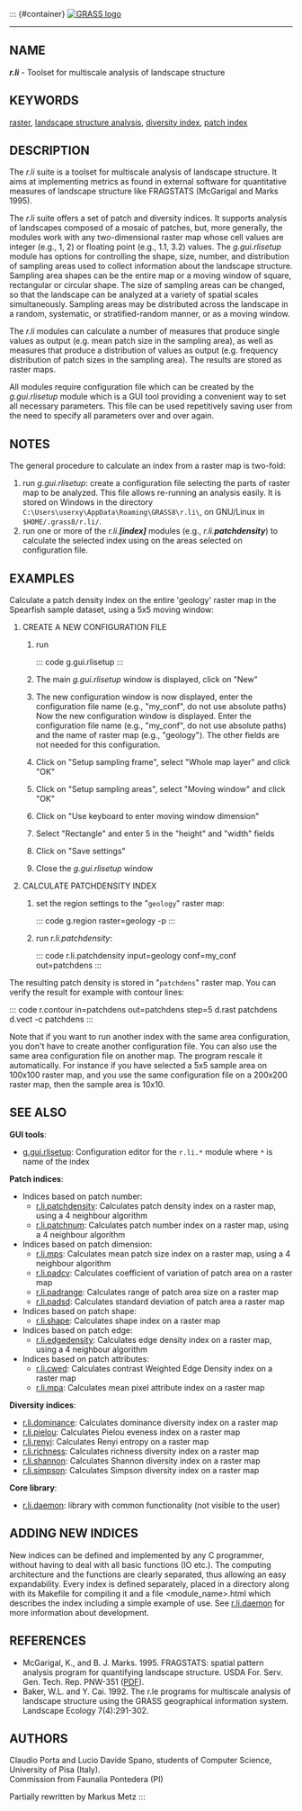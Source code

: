 ::: {#container}
[![GRASS logo](grass_logo.png)](index.html)

------------------------------------------------------------------------

## NAME

***r.li*** - Toolset for multiscale analysis of landscape structure

## KEYWORDS

[raster](raster.html), [landscape structure
analysis](topic_landscape_structure_analysis.html), [diversity
index](keywords.html#diversity%20index), [patch
index](keywords.html#patch%20index)

## DESCRIPTION

The *r.li* suite is a toolset for multiscale analysis of landscape
structure. It aims at implementing metrics as found in external software
for quantitative measures of landscape structure like FRAGSTATS
(McGarigal and Marks 1995).

The *r.li* suite offers a set of patch and diversity indices. It
supports analysis of landscapes composed of a mosaic of patches, but,
more generally, the modules work with any two-dimensional raster map
whose cell values are integer (e.g., 1, 2) or floating point (e.g., 1.1,
3.2) values. The *g.gui.rlisetup* module has options for controlling the
shape, size, number, and distribution of sampling areas used to collect
information about the landscape structure. Sampling area shapes can be
the entire map or a moving window of square, rectangular or circular
shape. The size of sampling areas can be changed, so that the landscape
can be analyzed at a variety of spatial scales simultaneously. Sampling
areas may be distributed across the landscape in a random, systematic,
or stratified-random manner, or as a moving window.

The *r.li* modules can calculate a number of measures that produce
single values as output (e.g. mean patch size in the sampling area), as
well as measures that produce a distribution of values as output (e.g.
frequency distribution of patch sizes in the sampling area). The results
are stored as raster maps.

All modules require configuration file which can be created by the
*g.gui.rlisetup* module which is a GUI tool providing a convenient way
to set all necessary parameters. This file can be used repetitively
saving user from the need to specify all parameters over and over again.

## NOTES

The general procedure to calculate an index from a raster map is
two-fold:

1.  run *g.gui.rlisetup*: create a configuration file selecting the
    parts of raster map to be analyzed. This file allows re-running an
    analysis easily. It is stored on Windows in the directory
    `C:\Users\userxy\AppData\Roaming\GRASS8\r.li\`, on GNU/Linux in
    `$HOME/.grass8/r.li/`.
2.  run one or more of the *r.li.**\[index\]*** modules (e.g.,
    *r.li.**patchdensity***) to calculate the selected index using on
    the areas selected on configuration file.

## EXAMPLES

Calculate a patch density index on the entire \'geology\' raster map in
the Spearfish sample dataset, using a 5x5 moving window:

1.  CREATE A NEW CONFIGURATION FILE
    1.  run

        ::: code
              g.gui.rlisetup
        :::
    2.  The main *g.gui.rlisetup* window is displayed, click on \"New\"
    3.  The new configuration window is now displayed, enter the
        configuration file name (e.g., \"my_conf\", do not use absolute
        paths) Now the new configuration window is displayed. Enter the
        configuration file name (e.g., \"my_conf\", do not use absolute
        paths) and the name of raster map (e.g., \"geology\"). The other
        fields are not needed for this configuration.
    4.  Click on \"Setup sampling frame\", select \"Whole map layer\"
        and click \"OK\"
    5.  Click on \"Setup sampling areas\", select \"Moving window\" and
        click \"OK\"
    6.  Click on \"Use keyboard to enter moving window dimension\"
    7.  Select \"Rectangle\" and enter 5 in the \"height\" and \"width\"
        fields
    8.  Click on \"Save settings\"
    9.  Close the *g.gui.rlisetup* window
2.  CALCULATE PATCHDENSITY INDEX
    1.  set the region settings to the \"`geology`\" raster map:

        ::: code
              g.region raster=geology -p
        :::
    2.  run *r.li.patchdensity*:

        ::: code
              r.li.patchdensity input=geology conf=my_conf out=patchdens
        :::

The resulting patch density is stored in \"`patchdens`\" raster map. You
can verify the result for example with contour lines:

::: code
      r.contour in=patchdens out=patchdens step=5
      d.rast patchdens
      d.vect -c patchdens
:::

Note that if you want to run another index with the same area
configuration, you don\'t have to create another configuration file. You
can also use the same area configuration file on another map. The
program rescale it automatically. For instance if you have selected a
5x5 sample area on 100x100 raster map, and you use the same
configuration file on a 200x200 raster map, then the sample area is
10x10.

## SEE ALSO

**GUI tools**:

-   [g.gui.rlisetup](g.gui.rlisetup.html): Configuration editor for the
    `r.li.*` module where `*` is name of the index

**Patch indices**:

-   Indices based on patch number:
    -   [r.li.patchdensity](r.li.patchdensity.html): Calculates patch
        density index on a raster map, using a 4 neighbour algorithm
    -   [r.li.patchnum](r.li.patchnum.html): Calculates patch number
        index on a raster map, using a 4 neighbour algorithm
-   Indices based on patch dimension:
    -   [r.li.mps](r.li.mps.html): Calculates mean patch size index on a
        raster map, using a 4 neighbour algorithm
    -   [r.li.padcv](r.li.padcv.html): Calculates coefficient of
        variation of patch area on a raster map
    -   [r.li.padrange](r.li.padrange.html): Calculates range of patch
        area size on a raster map
    -   [r.li.padsd](r.li.padsd.html): Calculates standard deviation of
        patch area a raster map
-   Indices based on patch shape:
    -   [r.li.shape](r.li.shape.html): Calculates shape index on a
        raster map
-   Indices based on patch edge:
    -   [r.li.edgedensity](r.li.edgedensity.html): Calculates edge
        density index on a raster map, using a 4 neighbour algorithm
-   Indices based on patch attributes:
    -   [r.li.cwed](r.li.cwed.html): Calculates contrast Weighted Edge
        Density index on a raster map
    -   [r.li.mpa](r.li.mpa.html): Calculates mean pixel attribute index
        on a raster map

**Diversity indices**:

-   [r.li.dominance](r.li.dominance.html): Calculates dominance
    diversity index on a raster map
-   [r.li.pielou](r.li.pielou.html): Calculates Pielou eveness index on
    a raster map
-   [r.li.renyi](r.li.renyi.html): Calculates Renyi entropy on a raster
    map
-   [r.li.richness](r.li.richness.html): Calculates richness diversity
    index on a raster map
-   [r.li.shannon](r.li.shannon.html): Calculates Shannon diversity
    index on a raster map
-   [r.li.simpson](r.li.simpson.html): Calculates Simpson diversity
    index on a raster map

**Core library**:

-   [r.li.daemon](r.li.daemon.html): library with common functionality
    (not visible to the user)

## ADDING NEW INDICES

New indices can be defined and implemented by any C programmer, without
having to deal with all basic functions (IO etc.). The computing
architecture and the functions are clearly separated, thus allowing an
easy expandability. Every index is defined separately, placed in a
directory along with its Makefile for compiling it and a file
\<module_name\>.html which describes the index including a simple
example of use. See [r.li.daemon](r.li.daemon.html) for more information
about development.

## REFERENCES

-   McGarigal, K., and B. J. Marks. 1995. FRAGSTATS: spatial pattern
    analysis program for quantifying landscape structure. USDA For.
    Serv. Gen. Tech. Rep. PNW-351
    ([PDF](http://www.fs.fed.us/pnw/pubs/gtr_351.pdf)).
-   Baker, W.L. and Y. Cai. 1992. The r.le programs for multiscale
    analysis of landscape structure using the GRASS geographical
    information system. Landscape Ecology 7(4):291-302.

## AUTHORS

Claudio Porta and Lucio Davide Spano, students of Computer Science,
University of Pisa (Italy).\
Commission from Faunalia Pontedera (PI)

Partially rewritten by Markus Metz
:::
